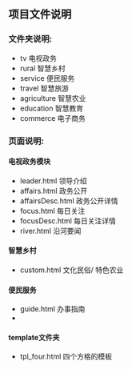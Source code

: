 ## 项目文件说明

### 文件夹说明:
- tv            电视政务
- rural         智慧乡村
- service       便民服务
- travel        智慧旅游
- agriculture   智慧农业
- education     智慧教育
- commerce      电子商务

###  页面说明:
#### 电视政务模块
- leader.html             领导介绍
- affairs.html            政务公开
- affairsDesc.html        政务公开详情
- focus.html              每日关注
- focusDesc.html          每日关注详情
- river.html              沿河要闻

#### 智慧乡村
- custom.html   文化民俗/ 特色农业

#### 便民服务
- guide.html    办事指南
-

#### template文件夹
- tpl_four.html       四个方格的模板
